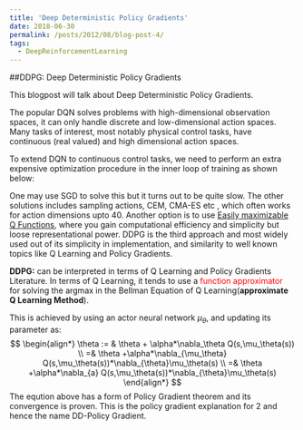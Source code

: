 ```yaml
---
title: 'Deep Deterministic Policy Gradients'
date: 2018-06-30
permalink: /posts/2012/08/blog-post-4/
tags:
  - DeepReinforcementLearning
---
```

##DDPG: Deep Deterministic Policy Gradients
<script src="https://cdn.mathjax.org/mathjax/latest/MathJax.js?config=TeX-AMS-MML_HTMLorMML" type="text/javascript"></script>

This blogpost will talk about Deep Deterministic Policy Gradients.

The popular DQN solves problems with high-dimensional observation spaces, it can only handle
discrete and low-dimensional action spaces. Many tasks of interest, most notably physical control
tasks, have continuous (real valued) and high dimensional action spaces.

To extend DQN to continuous control tasks, we need to perform an extra expensive optimization procedure in the inner loop of training as shown below:



One may use SGD to solve this but it turns out to be quite slow. The other solutions includes sampling actions, CEM, CMA-ES etc , which often works for action dimensions upto 40. Another option is to use [Easily maximizable Q Functions](https://arxiv.org/pdf/1603.00748.pdf), where you gain computational efficiency and simplicity but loose representational power. DDPG is the third approach and most widely used out of its simplicity in implementation, and similarity to well known topics like Q Learning and Policy Gradients.


**DDPG:** can be interpreted in terms of Q Learning and Policy Gradients Literature. In terms of Q Learning, it tends to use a <span style="color:#FF0000">function approximator</span>  for solving the argmax in the Bellman Equation of Q Learning(**approximate Q Learning Method**).

This is achieved by using an actor neural network $\mu_\theta$, and updating its parameter as:
$$
\begin{align*}
\theta := & \theta + \alpha*\nabla_\theta Q(s,\mu_\theta(s)) \\
=& \theta +\alpha*\nabla_{\mu_\theta} Q(s,\mu_\theta(s))*\nabla_{\theta}\mu_\theta(s)  \\
 =& \theta +\alpha*\nabla_{a} Q(s,\mu_\theta(s))*\nabla_{\theta}\mu_\theta(s)
\end{align*}
$$
The eqution above has a form of Policy Gradient theorem and its convergence is proven. This is the policy gradient explanation for 2 and hence the name DD-Policy Gradient.
